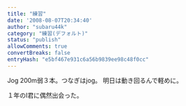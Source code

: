 ```yaml
---
title: "練習"
date: '2008-08-07T20:34:40'
author: "subaru44k"
category: "練習(デフォルト)"
status: "publish"
allowComments: true
convertBreaks: false
entryHash: "e5bf467e931c6a56b9839ee98c48f0cc"
---
```

Jog
200m弱３本。つなぎはjog。
明日は動き回るんで軽めに。

１年のI君に偶然出会った。
